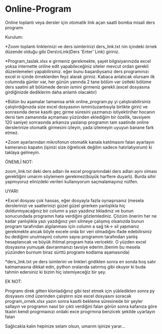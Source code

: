 # Online-Program
Online toplantı veya dersler için otomatik link açan saatli bomba misali ders programı

Kurulum:

*Zoom toplantı linklerinizi ve ders isimlerinizi ders_link.txt nin içindeki örnek düzende olduğu gibi Ders\nLink(Ders 'Enter' Link) giriniz.

*Program_taslak.xlsx e girmeniz gerekmekte, şayet bilgisiyarınızda excel yoksa internette online edit yapabileceğiniz siteler mevcut ordan gerekli düzenlemeleri yapabilirsiniz. eğer bunu başardıysanız ders programınızı excel in içinde örneklerden feyz alarak giriniz. Kabaca anlatıcak olursam ilk columnda günler var, her günün yanında 2 tane bölüm var üstteki bölüme ders saatini alt bölümede dersin ismini girmeniz gerekli.(excel dosyasına girdiğinizde dediklerim daha anlamlı olacaktır)

*Bütün bu aşamalar tamamsa artık online_program.py yi çalıştırabilirsiniz çalıştırdığınızda size excel dosyasının ismini(uzantısıyla birlikte girin) ve sonrasında derse kasıtlı geç girme süresini yazmanızı istiyektir(her hocanın dersi tam zamanında açmaması yüzünden eklediğim bir özellik, tavsiyem 120 saniye) sonrasında arkanıza yaslanıp programın tam saatinde online derslerinize otomatik girmesini izleyin, yada izlemeyin uyuyun banane fark etmez.

*Zoom ayarlarından mikrofonun otomatik kanala katılmasını falan ayarlayın kameranızı kapatın (işinizi size öğreticek değilim sadece hatırlatıyorum) ki taklaya gelmeyin.

ÖNEMLİ NOT:

zoom_link.txt deki ders adları ile excel programındaki ders adları aynı olması gerektiğini umarım söylemem gerekmez(büyük harflere duyarlı). Burda sihir yapmıyoruz elinizdeki verileri kullanıyorum saçmalamayınız nütfen.

UYARI:

*Excel dosyası çok hassas, eğer dosyayla fazla oynaşırsanız (mesela derslerinizi ve saatlerinizi güzel güzel girerken yanlışlıkla hiç doldurmıyacağınız bir column a yazı yazdınız tıkladınız ve bunun sonucundada programın hata verdiğini gözlemlediniz. Çözüm önerim her ne kadar yanlışlıkla yazı yazdığınız yeri silmeye çalışmış olsanızda bunun program tarafından algılanması için column a sağ tık-> sil yapmanız gerekmekte ancak böyle excele orda bir veri olmadığını ifade edebilirsiniz bu dediğimi unutmayın) column sayısı programım tarafından yanlış hesaplanıcak ve büyük ihtimal program hata vericektir. O yüzden excel dosyasına yumuşak davranmanızı tavsiye ederim.(benim bu mesela yüzünden burnum biraz sürttü programı kodlama aşamasında)

*ders_link.txt ye ders isimlerini ve linkleri girdikten sonra en sonda boş satır kalmamasına dikkat edin, python oralarıda satırmış gibi okuyor ki buda tahmin edersiniz ki bizim hiç istemiyeceğiz bir şey.

EK NOT:

Programı direk gitten klonladığınız gibi test etmek için yükledikten sonra py dosyasını cmd üzerinden çalıştırın size excel dosyasını soracak program_ornek.xlsx yazın sonra kasıtlı bekleme süresinede bir şeyler sallayın ve programın nasıl bir çıktı verdiğini falan görün sonra kafanıza göre tkaılın kendi progrmaınızı ordaki exce progrmına benzicek şekilde uyarlayın falan


Sağlıcakla kalın hepinize selam olsun, umarım işinize yarar...
